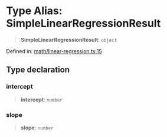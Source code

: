 # Type Alias: SimpleLinearRegressionResult

> **SimpleLinearRegressionResult**: `object`

Defined in: [math/linear-regression.ts:15](https://github.com/GeoDaCenter/openassistant/blob/2cb8f20a901f3385efeb40778248119c5e49db78/packages/echarts/src/math/linear-regression.ts#L15)

## Type declaration

### intercept

> **intercept**: `number`

### slope

> **slope**: `number`
